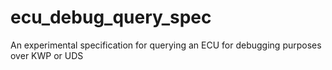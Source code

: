 # ecu_debug_query_spec
An experimental specification for querying an ECU for debugging purposes over KWP or UDS
